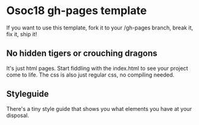 # Osoc18 gh-pages template
If you want to use this template, fork it to your /gh-pages branch, break it, fix it, ship it!

## No hidden tigers or crouching dragons
It's just html pages. Start fiddling with the index.html to see your project come to life. The css is also just regular css, no compiling needed.

## Styleguide
There's a tiny style guide that shows you what elements you have at your disposal.
